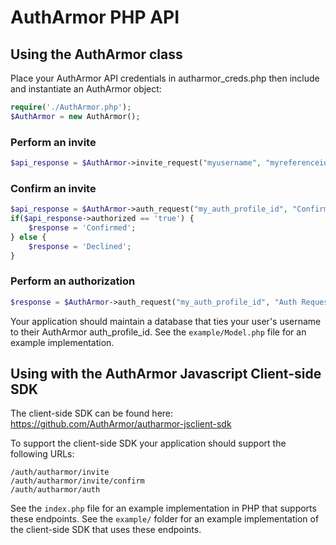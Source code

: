 # AuthArmor PHP API

## Using the AuthArmor class

Place your AuthArmor API credentials in autharmor_creds.php then include and instantiate an AuthArmor object:

```php
require('./AuthArmor.php');
$AuthArmor = new AuthArmor();
```

### Perform an invite

```php
$api_response = $AuthArmor->invite_request("myusername", "myreferenceid");
```

### Confirm an invite

```php
$api_response = $AuthArmor->auth_request("my_auth_profile_id", "Confirm Setup", "Please confirm setup has worked");
if($api_response->authorized == 'true') {
    $response = 'Confirmed';
} else {
    $response = 'Declined';
}
```

### Perform an authorization

```php
$response = $AuthArmor->auth_request("my_auth_profile_id", "Auth Request", "Requesting authorization for mysite.com");
```

Your application should maintain a database that ties your user's username to their AuthArmor auth_profile_id. See the `example/Model.php` file for an example implementation.

## Using with the AuthArmor Javascript Client-side SDK

The client-side SDK can be found here:
https://github.com/AuthArmor/autharmor-jsclient-sdk

To support the client-side SDK your application should support the following URLs:

```
/auth/autharmor/invite
/auth/autharmor/invite/confirm
/auth/autharmor/auth
```

See the `index.php` file for an example implementation in PHP that supports these endpoints. See the `example/` folder for an example implementation of the client-side SDK that uses these endpoints.

